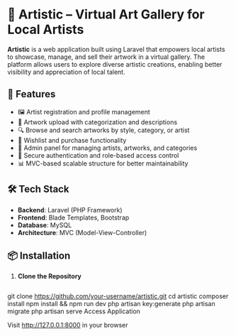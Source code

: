 # 🎨 Artistic – Virtual Art Gallery for Local Artists

**Artistic** is a web application built using Laravel that empowers local artists to showcase, manage, and sell their artwork in a virtual gallery. The platform allows users to explore diverse artistic creations, enabling better visibility and appreciation of local talent.

## 🚀 Features

- 🖼️ Artist registration and profile management  
- 🎨 Artwork upload with categorization and descriptions  
- 🔍 Browse and search artworks by style, category, or artist  
- 🛒 Wishlist and purchase functionality  
- 📝 Admin panel for managing artists, artworks, and categories  
- 🔐 Secure authentication and role-based access control  
- 📊 MVC-based scalable structure for better maintainability

## 🛠️ Tech Stack

- **Backend**: Laravel (PHP Framework)
- **Frontend**: Blade Templates, Bootstrap  
- **Database**: MySQL  
- **Architecture**: MVC (Model-View-Controller)

## 📦 Installation

1. **Clone the Repository**
   ```bash
git clone https://github.com/your-username/artistic.git
cd artistic
composer install
npm install && npm run dev
php artisan key:generate
php artisan migrate
php artisan serve
Access Application

Visit http://127.0.0.1:8000 in your browser

